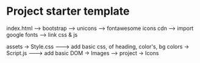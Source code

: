 # Project starter template

index.html
--> bootstrap
--> unicons
--> fontawesome icons cdn
--> import google fonts
--> link css & js

assets
-> Style.css
---> add basic css, of heading, color's, bg colors
-> Script.js
---> add basic DOM
-> Images
--> project
-> Icons
